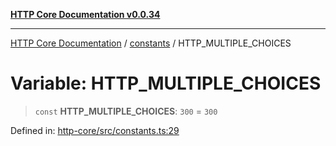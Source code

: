 [**HTTP Core Documentation v0.0.34**](../../README.md)

***

[HTTP Core Documentation](../../modules.md) / [constants](../README.md) / HTTP\_MULTIPLE\_CHOICES

# Variable: HTTP\_MULTIPLE\_CHOICES

> `const` **HTTP\_MULTIPLE\_CHOICES**: `300` = `300`

Defined in: [http-core/src/constants.ts:29](https://github.com/stonemjs/http-core/blob/16d44b2a21e4f4bf5742d6461b8beebcd7cc1d0b/src/constants.ts#L29)
